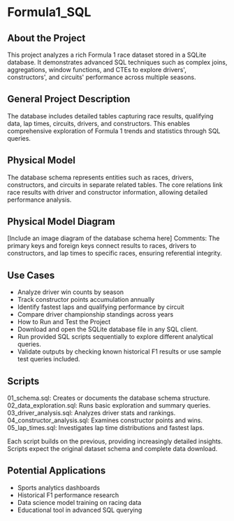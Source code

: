 # Formula1_SQL
## About the Project
This project analyzes a rich Formula 1 race dataset stored in a SQLite database. It demonstrates advanced SQL techniques such as complex joins, aggregations, window functions, and CTEs to explore drivers', constructors', and circuits' performance across multiple seasons.

## General Project Description
The database includes detailed tables capturing race results, qualifying data, lap times, circuits, drivers, and constructors. This enables comprehensive exploration of Formula 1 trends and statistics through SQL queries.

## Physical Model
The database schema represents entities such as races, drivers, constructors, and circuits in separate related tables. The core relations link race results with driver and constructor information, allowing detailed performance analysis.

## Physical Model Diagram
[Include an image diagram of the database schema here]
Comments: The primary keys and foreign keys connect results to races, drivers to constructors, and lap times to specific races, ensuring referential integrity.

## Use Cases
- Analyze driver win counts by season
- Track constructor points accumulation annually
- Identify fastest laps and qualifying performance by circuit
- Compare driver championship standings across years
- How to Run and Test the Project
- Download and open the SQLite database file in any SQL client.
- Run provided SQL scripts sequentially to explore different analytical queries.
- Validate outputs by checking known historical F1 results or use sample test queries included.

## Scripts
01_schema.sql: Creates or documents the database schema structure.
02_data_exploration.sql: Runs basic exploration and summary queries.
03_driver_analysis.sql: Analyzes driver stats and rankings.
04_constructor_analysis.sql: Examines constructor points and wins.
05_lap_times.sql: Investigates lap time distributions and fastest laps.

Each script builds on the previous, providing increasingly detailed insights. Scripts expect the original dataset schema and complete data download.

## Potential Applications
- Sports analytics dashboards
- Historical F1 performance research
- Data science model training on racing data
- Educational tool in advanced SQL querying
